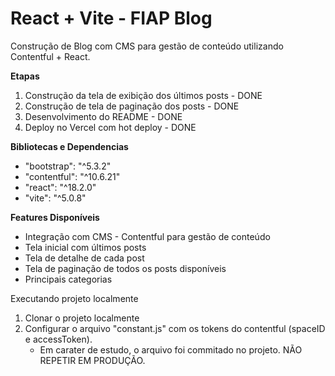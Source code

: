 # React + Vite - FIAP Blog

Construção de Blog com CMS para gestão de conteúdo utilizando Contentful + React. 

<b>Etapas</b>
1. Construção da tela de exibição dos últimos posts - DONE
2. Construção de tela de paginação dos posts - DONE
3. Desenvolvimento do README - DONE
4. Deploy no Vercel com hot deploy - DONE

<b>Bibliotecas e Dependencias</b>

- "bootstrap": "^5.3.2"
- "contentful": "^10.6.21"
- "react": "^18.2.0"
- "vite": "^5.0.8"

<b>Features Disponíveis</b>
- Integração com CMS - Contentful para gestão de conteúdo
- Tela inicial com últimos posts
- Tela de detalhe de cada post
- Tela de paginação de todos os posts disponíveis
- Principais categorias

Executando projeto localmente
1. Clonar o projeto localmente
2. Configurar o arquivo "constant.js" com os tokens do contentful (spaceID e accessToken).
   - Em carater de estudo, o arquivo foi commitado no projeto. NÃO REPETIR EM PRODUÇÃO.
